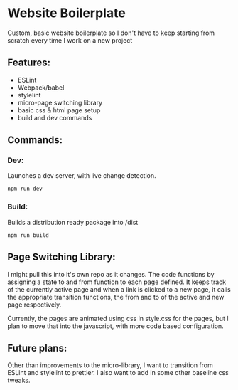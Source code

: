 # Website Boilerplate

Custom, basic website boilerplate so I don't have to keep starting from scratch every time I work on a new project

## Features:
* ESLint
* Webpack/babel
* stylelint
* micro-page switching library
* basic css & html page setup
* build and dev commands


## Commands:

### Dev:

Launches a dev server, with live change detection.
```
npm run dev
```

### Build:
Builds a distribution ready package into /dist
```
npm run build
```

## Page Switching Library:

I might pull this into it's own repo as it changes.
The code functions by assigning a state to and from function to
each page defined. It keeps track of the currently active page
and when a link is clicked to a new page, it calls the appropriate
transition functions, the from and to of the active and new page
respectively.

Currently, the pages are animated using css in style.css for the
pages, but I plan to move that into the javascript, with more code
based configuration.

## Future plans:
Other than improvements to the micro-library, I want to transition
from ESLint and stylelint to prettier.
I also want to add in some other baseline css tweaks.
